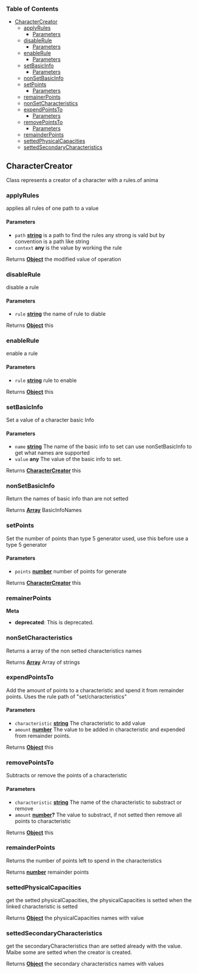 <!-- Generated by documentation.js. Update this documentation by updating the source code. -->

### Table of Contents

-   [CharacterCreator][1]
    -   [applyRules][2]
        -   [Parameters][3]
    -   [disableRule][4]
        -   [Parameters][5]
    -   [enableRule][6]
        -   [Parameters][7]
    -   [setBasicInfo][8]
        -   [Parameters][9]
    -   [nonSetBasicInfo][10]
    -   [setPoints][11]
        -   [Parameters][12]
    -   [remainerPoints][13]
    -   [nonSetCharacteristics][14]
    -   [expendPointsTo][15]
        -   [Parameters][16]
    -   [removePointsTo][17]
        -   [Parameters][18]
    -   [remainderPoints][19]
    -   [settedPhysicalCapacities][20]
    -   [settedSecondaryCharacteristics][21]

## CharacterCreator

Class represents a creator of a character with a rules.of anima

### applyRules

applies all rules of one path to a value

#### Parameters

-   `path` **[string][22]** is a path to find the rules any strong is vald but by convention is a path like string
-   `context` **any** is the value by working the rule

Returns **[Object][23]** the modified value of operation

### disableRule

disable a rule

#### Parameters

-   `rule` **[string][22]** the name of rule to diable

Returns **[Object][23]** this

### enableRule

enable a rule

#### Parameters

-   `rule` **[string][22]** rule to enable

Returns **[Object][23]** this

### setBasicInfo

Set a value of a character basic Info

#### Parameters

-   `name` **[string][22]** The name of the basic info to set can use nonSetBasicInfo to get what names are supported
-   `value` **any** The value of the basic info to set.

Returns **[CharacterCreator][24]** this

### nonSetBasicInfo

Return the names of basic info than are not setted

Returns **[Array][25]** BasicInfoNames

### setPoints

Set the number of points than type 5 generator used, use this before use a type 5 generator

#### Parameters

-   `points` **[number][26]** number of points for generate

Returns **[CharacterCreator][24]** this

### remainerPoints

**Meta**

-   **deprecated**: This is deprecated.


### nonSetCharacteristics

Returns a array of the non setted characteristics names

Returns **[Array][25]** Array of strings

### expendPointsTo

Add the amount of points to a characteristic and spend it from remainder points. Uses the rule path of "set/characteristics"

#### Parameters

-   `characteristic` **[string][22]** The characteristic to add value
-   `amount` **[number][26]** The value to be added in characteristic and expended from remainder points.

Returns **[Object][23]** this

### removePointsTo

Subtracts or remove the points of a characteristic

#### Parameters

-   `characteristic` **[string][22]** The name of the characteristic to substract or remove
-   `amount` **[number][26]?** The value to substract, if not setted then remove all points to characteristic

Returns **[Object][23]** this

### remainderPoints

Returns the number of points left to spend in the characteristics

Returns **[number][26]** remainder points

### settedPhysicalCapacities

get the setted physicalCapacities, the physicalCapacities is setted when the linked characteristic is setted

Returns **[Object][23]** the physicalCapacities names with value

### settedSecondaryCharacteristics

get the secondaryCharacteristics than are setted already with the value. Maibe some are setted when the creator is created.

Returns **[Object][23]** the secondary characteristics names with values

[1]: #charactercreator

[2]: #applyrules

[3]: #parameters

[4]: #disablerule

[5]: #parameters-1

[6]: #enablerule

[7]: #parameters-2

[8]: #setbasicinfo

[9]: #parameters-3

[10]: #nonsetbasicinfo

[11]: #setpoints

[12]: #parameters-4

[13]: #remainerpoints

[14]: #nonsetcharacteristics

[15]: #expendpointsto

[16]: #parameters-5

[17]: #removepointsto

[18]: #parameters-6

[19]: #remainderpoints

[20]: #settedphysicalcapacities

[21]: #settedsecondarycharacteristics

[22]: https://developer.mozilla.org/docs/Web/JavaScript/Reference/Global_Objects/String

[23]: https://developer.mozilla.org/docs/Web/JavaScript/Reference/Global_Objects/Object

[24]: #charactercreator

[25]: https://developer.mozilla.org/docs/Web/JavaScript/Reference/Global_Objects/Array

[26]: https://developer.mozilla.org/docs/Web/JavaScript/Reference/Global_Objects/Number
